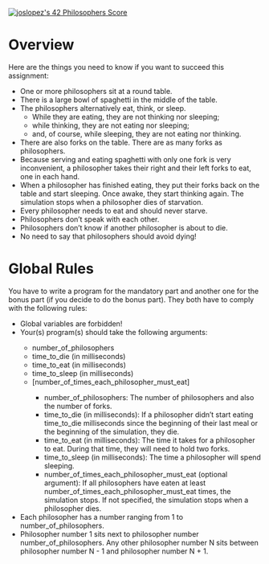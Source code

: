 <a href="https://github.com/JaeSeoKim/badge42"><img src="https://badge42.vercel.app/api/v2/cl4qxms4g001609l49j835g66/project/3038270" alt="joslopez's 42 Philosophers Score" /></a>
<!DOCTYPE html>
<html>
  <body>
    <h1>Overview</h1>
    <p>Here are the things you need to know if you want to succeed this assignment:</p>
    <ul>
      <li>One or more philosophers sit at a round table.</li>
      <li>There is a large bowl of spaghetti in the middle of the table.</li>
      <li>The philosophers alternatively eat, think, or sleep.
        <ul>
          <li>While they are eating, they are not thinking nor sleeping;</li>
          <li>while thinking, they are not eating nor sleeping;</li>
          <li>and, of course, while sleeping, they are not eating nor thinking.</li>
        </ul>
      </li>
      <li>There are also forks on the table. There are as many forks as philosophers.</li>
      <li>Because serving and eating spaghetti with only one fork is very inconvenient, a philosopher takes their right and their left forks to eat, one in each hand.</li>
      <li>When a philosopher has finished eating, they put their forks back on the table and start sleeping. Once awake, they start thinking again. The simulation stops when a philosopher dies of starvation.</li>
      <li>Every philosopher needs to eat and should never starve.</li>
      <li>Philosophers don’t speak with each other.</li>
      <li>Philosophers don’t know if another philosopher is about to die.</li>
      <li>No need to say that philosophers should avoid dying!</li>
    </ul>
    <h1>Global Rules</h1>
	<p>You have to write a program for the mandatory part and another one for the bonus part (if you decide to do the bonus part). They both have to comply with the following rules:</p>
	<ul>
		<li>Global variables are forbidden!</li>
		<li>Your(s) program(s) should take the following arguments:</li>
		<ul>
			<li>number_of_philosophers</li>
			<li>time_to_die (in milliseconds)</li>
			<li>time_to_eat (in milliseconds)</li>
			<li>time_to_sleep (in milliseconds)</li>
			<li>[number_of_times_each_philosopher_must_eat]</li>
			<ul>
				<li>number_of_philosophers: The number of philosophers and also the number of forks.</li>
				<li>time_to_die (in milliseconds): If a philosopher didn’t start eating time_to_die milliseconds since the beginning of their last meal or the beginning of the simulation, they die.</li>
				<li>time_to_eat (in milliseconds): The time it takes for a philosopher to eat. During that time, they will need to hold two forks.</li>
				<li>time_to_sleep (in milliseconds): The time a philosopher will spend sleeping.</li>
				<li>number_of_times_each_philosopher_must_eat (optional argument): If all philosophers have eaten at least number_of_times_each_philosopher_must_eat times, the simulation stops. If not specified, the simulation stops when a philosopher dies.</li>
			</ul>
		</ul>
		<li>Each philosopher has a number ranging from 1 to number_of_philosophers.</li>
		<li>Philosopher number 1 sits next to philosopher number number_of_philosophers. Any other philosopher number N sits between philosopher number N - 1 and philosopher number N + 1.</li>
	</ul>
  </body>
</html>
